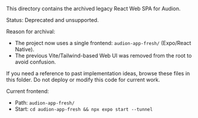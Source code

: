 This directory contains the archived legacy React Web SPA for Audion.

Status: Deprecated and unsupported.

Reason for archival:
- The project now uses a single frontend: `audion-app-fresh/` (Expo/React Native).
- The previous Vite/Tailwind-based Web UI was removed from the root to avoid confusion.

If you need a reference to past implementation ideas, browse these files in this folder. Do not deploy or modify this code for current work.

Current frontend:
- Path: `audion-app-fresh/`
- Start: `cd audion-app-fresh && npx expo start --tunnel`
